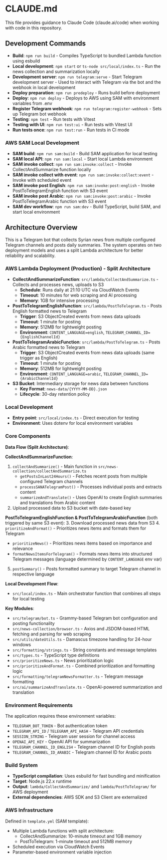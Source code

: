 # CLAUDE.md

This file provides guidance to Claude Code (claude.ai/code) when working with code in this repository.

## Development Commands

- **Build**: `npm run build` - Compiles TypeScript to bundled Lambda function using esbuild
- **Local development**: `npm start` or `ts-node src/local/index.ts` - Run the news collection and summarization locally
- **Development server**: `npm run telegram:serve` - Start Telegram development server - Used to interact with Telegram via the bot and the webhook in local development
- **Deploy preparation**: `npm run predeploy` - Runs build before deployment
- **Deploy**: `npm run deploy` - Deploys to AWS using SAM with environment variables from .env
- **Register Telegram webhook**: `npm run telegram:register-webhook` - Sets up Telegram bot webhook
- **Testing**: `npm test` - Run tests with Vitest
- **Testing with UI**: `npm run test:ui` - Run tests with Vitest UI
- **Run tests once**: `npm run test:run` - Run tests in CI mode

### AWS SAM Local Development

- **SAM build**: `npm run sam:build` - Build SAM application for local testing
- **SAM local API**: `npm run sam:local` - Start local Lambda environment
- **SAM invoke collect**: `npm run sam:invoke:collect` - Invoke CollectAndSummarize function locally
- **SAM invoke collect with event**: `npm run sam:invoke:collect:event` - Invoke with scheduled event
- **SAM invoke post English**: `npm run sam:invoke:post:english` - Invoke PostToTelegramEnglish function with S3 event
- **SAM invoke post Arabic**: `npm run sam:invoke:post:arabic` - Invoke PostToTelegramArabic function with S3 event
- **SAM dev workflow**: `npm run sam:dev` - Build TypeScript, build SAM, and start local environment

## Architecture Overview

This is a Telegram bot that collects Syrian news from multiple configured Telegram channels and posts daily summaries. The system operates on two deployment models and uses a split Lambda architecture for better reliability and scalability.

### AWS Lambda Deployment (Production) - Split Architecture

- **CollectAndSummarizeFunction**: `src/lambda/CollectAndSummarize.ts` - Collects and processes news, uploads to S3
  - **Schedule**: Runs daily at 21:10 UTC via CloudWatch Events
  - **Timeout**: 10 minutes for web scraping and AI processing
  - **Memory**: 1GB for intensive processing
- **PostToTelegramEnglishFunction**: `src/lambda/PostToTelegram.ts` - Posts English formatted news to Telegram
  - **Trigger**: S3 ObjectCreated events from news data uploads
  - **Timeout**: 1 minute for posting
  - **Memory**: 512MB for lightweight posting
  - **Environment**: `CONTENT_LANGUAGE=english`, `TELEGRAM_CHANNEL_ID={EnglishChannelId}`
- **PostToTelegramArabicFunction**: `src/lambda/PostToTelegram.ts` - Posts Arabic formatted news to Telegram
  - **Trigger**: S3 ObjectCreated events from news data uploads (same trigger as English)
  - **Timeout**: 1 minute for posting
  - **Memory**: 512MB for lightweight posting
  - **Environment**: `CONTENT_LANGUAGE=arabic`, `TELEGRAM_CHANNEL_ID={ArabicChannelId}`
- **S3 Bucket**: Intermediary storage for news data between functions
  - **Key Format**: `news-data/{YYYY-MM-DD}.json`
  - **Lifecycle**: 30-day retention policy

### Local Development

- **Entry point**: `src/local/index.ts` - Direct execution for testing
- **Environment**: Uses dotenv for local environment variables

### Core Components

**Data Flow (Split Architecture)**:

**CollectAndSummarizeFunction**:

1. `collectAndSummarize()` - Main function in `src/news-collection/collectAndSummarize.ts`
   - `getPostsInLast24Hours()` - Fetches recent posts from multiple configured Telegram channels
   - `processSANATelegramPost()` - Processes individual posts and extracts content
   - `summarizeAndTranslate()` - Uses OpenAI to create English summaries and translations from Arabic content
2. Upload processed data to S3 bucket with date-based key

**PostToTelegramEnglishFunction & PostToTelegramArabicFunction** (both triggered by same S3 event):
3. Download processed news data from S3
4. `prioritizeAndFormat()` - Prioritizes news items and formats them for Telegram
   - `prioritizeNews()` - Prioritizes news items based on importance and relevance
   - `formatNewsItemsForTelegram()` - Formats news items into structured Telegram messages (language determined by `CONTENT_LANGUAGE` env var)
5. `postSummary()` - Posts formatted summary to target Telegram channel in respective language

**Local Development Flow**:

- `src/local/index.ts` - Main orchestrator function that combines all steps for local testing

**Key Modules**:

- `src/telegram/bot.ts` - Grammy-based Telegram bot configuration and posting functionality
- `src/news-collection/browser.ts` - Axios and JSDOM-based HTML fetching and parsing for web scraping
- `src/utils/dateUtils.ts` - Damascus timezone handling for 24-hour windows
- `src/formatting/strings.ts` - String constants and message templates
- `src/types.ts` - TypeScript type definitions
- `src/prioritizeNews.ts` - News prioritization logic
- `src/prioritizeAndFormat.ts` - Combined prioritization and formatting logic
- `src/formatting/telegramNewsFormatter.ts` - Telegram message formatting
- `src/ai/summarizeAndTranslate.ts` - OpenAI-powered summarization and translation

### Environment Requirements

The application requires these environment variables:

- `TELEGRAM_BOT_TOKEN` - Bot authentication token
- `TELEGRAM_API_ID` / `TELEGRAM_API_HASH` - Telegram API credentials
- `SESSION_STRING` - Telegram user session for channel access
- `OPENAI_API_KEY` - OpenAI API for summarization
- `TELEGRAM_CHANNEL_ID_ENGLISH` - Telegram channel ID for English posts
- `TELEGRAM_CHANNEL_ID_ARABIC` - Telegram channel ID for Arabic posts

### Build System

- **TypeScript compilation**: Uses esbuild for fast bundling and minification
- **Target**: Node.js 22.x runtime
- **Output**: `lambda/CollectAndSummarize/` and `lambda/PostToTelegram/` for AWS deployment
- **External dependencies**: AWS SDK and S3 Client are externalized

### AWS Infrastructure

Defined in `template.yml` (SAM template):

- Multiple Lambda functions with split architecture:
  - CollectAndSummarize: 10-minute timeout and 1GB memory
  - PostToTelegram: 1-minute timeout and 512MB memory
- Scheduled execution via CloudWatch Events
- Parameter-based environment variable injection
